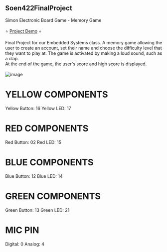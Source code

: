 ## Soen422FinalProject
Simon Electronic Board Game - Memory Game   
<br />
⭐ [Project Demo](https://youtube.com/shorts/TGAW21ecJqE) ⭐

Final Project for our Embedded Systems class. A memory game allowing the user to create an account, set their name and choose the difficulty level that they want to play at. The game is activated by making a loud sound, such as a clap.  
At the end of the game, the user's score and high score is displayed.  
<br />
![image](https://github.com/kofmanA/Soen422FinalProject/assets/46077629/5396b1d5-afe6-406f-bb0f-e0a8b3171678)


# YELLOW COMPONENTS
Yellow Button: 16
Yellow LED: 17

# RED COMPONENTS
Red Button: 02
Red LED: 15

# BLUE COMPONENTS
Blue Button: 12
Blue LED: 14

# GREEN COMPONENTS
Green Button: 13
Green LED: 21

# MIC PIN
Digital: 0
Analog: 4
